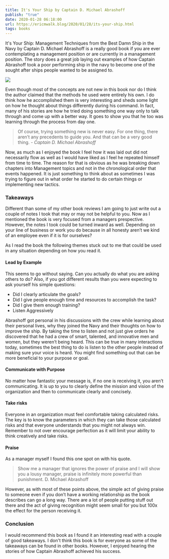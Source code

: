 ```yaml
---
title: It's Your Ship by Captain D. Michael Abrashoff
publish: "true"
date: 2020-01-28 06:18:00
url: https://ericmwalk.blog/2020/01/28/its-your-ship.html
tags: books
---
```



It's Your Ship: Management Techniques from the Best Damn Ship in the Navy by Captain D. Michael Abrashoff is a really good book if you are ever contemplating a management position or are currently in a management position. The story does a great job laying out examples of how Captain Abrashoff took a poor performing ship in the navy to become one of the sought after ships people wanted to be assigned to.

[![](https://ericmwalk.blog/uploads/2021/3afb243583.jpg)](https://www.amazon.com/Its-Your-Ship-Management-Techniques-ebook/dp/B001HPW9R4/)

Even though most of the concepts are not new in this book nor do I think the author claimed that the methods he used were entirely his own. I do think how he accomplished them is very interesting and sheds some light on how he thought about things differently during his command. In fact, many of his stories are how he tried doing something one way only to talk through and come up with a better way. It goes to show you that he too was learning through the process from day one.

>Of course, trying something new is never easy. For one thing, there aren’t any precedents to guide you. And that can be a very good thing.
>*- Captain D. Michael Abrashoff*

Now, as much as I enjoyed the book I feel how it was laid out did not necessarily flow as well as I would have liked as I feel he repeated himself from time to time. The reason for that is obvious as he was breaking down chapters into Management topics and not in the chronological order that events happened. It is just something to think about as sometimes I was trying to figure out in what order he started to do certain things or implementing new tactics.

### Takeaways

Different than some of my other book reviews I am going to just write out a couple of notes I took that may or may not be helpful to you. Now as I mentioned the book is very focused from a managers prespective. However, the notes I took could be turned inward as well. Depending on your line of business or work you do because in all honesty aren’t we kind of an employee even if it is for ourselves?

As I read the book the following themes stuck out to me that could be used in any situation depending on how you read it.

#### Lead by Example
This seems to go without saying. Can you actually do what you are asking others to do? Also, if you got different results than you were expecting to ask yourself his simple questions:
* Did I clearly articulate the goals?
* Did I give people enough time and resources to accomplish the task?
* Did I give them enough training?
* Listen Aggressively

Abrashoff got personal in his discussions with the crew while learning about their personal lives, why they joined the Navy and their thoughts on how to improve the ship. By taking the time to listen and not just give orders he discovered that he had a crew of smart, talented, and innovative men and women, but they weren’t being heard. This can be true in many interactions today, sometimes the best thing to do is listen to the other people instead of making sure your voice is heard. You might find something out that can be more beneficial to your purpose or goal.

#### Communicate with Purpose
No matter how fantastic your message is, if no one is receiving it, you aren’t communicating. It is up to you to clearly define the mission and vision of the organization and then to communicate clearly and concisely.

#### Take risks
Everyone in an organization must feel comfortable taking calculated risks. The key is to know the parameters in which they can take those calculated risks and that everyone understands that you might not always win. Remember to not over encourage perfection as it will limit your ability to think creatively and take risks.

#### Praise
As a manager myself I found this one spot on with his quote.

> Show me a manager that ignores the power of praise and I will show you a lousy manager, praise is infinitely more powerful than punishment.
> D. Michael Abrashoff
 
However, as with most of these points above, the simple act of giving praise to someone even if you don’t have a working relationship as the book describes can go a long way. There are a lot of people putting stuff out there and the act of giving recognition might seem small for you but 100x the effect for the person receiving it.

### Conclusion
I would recommend this book as I found it an interesting read with a couple of good takeaways.  I don't think this book is for everyone as some of the takeaways can be found in other books. However, I enjoyed hearing the stories of how Captain Abrashoff achieved his success.